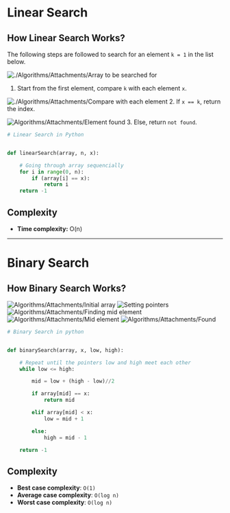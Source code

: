 
# Linear Search

## How Linear Search Works?

The following steps are followed to search for an element `k = 1` in the list below.

![./Algorithms/Attachments/Array to be searched for](linear-search-initial-array.webp)
1. Start from the first element, compare `k` with each element `x`.

![./Algorithms/Attachments/Compare with each element](linear-search-comparisons.webp)
2. If `x == k`, return the index.

![Algorithms/Attachments/Element found](linear-search-found.webp)
3.  Else, return `not found`.

```Python
# Linear Search in Python


def linearSearch(array, n, x):

    # Going through array sequencially
    for i in range(0, n):
        if (array[i] == x):
            return i
    return -1
```

## Complexity
- **Time complexity:** O(n)

---

# Binary Search

## How Binary Search Works?

![Algorithms/Attachments/Initial array](binary-search-initial-array.webp)
![Setting pointers](binary-search-set-pointers.webp)
![Algorithms/Attachments/Finding mid element](binary-search-mid.webp)
![Algorithms/Attachments/Mid element](binary-search-find-mid.webp)
![Algorithms/Attachments/Found](binary-search-mid-again.webp)

```Python
# Binary Search in python


def binarySearch(array, x, low, high):

    # Repeat until the pointers low and high meet each other
    while low <= high:

        mid = low + (high - low)//2

        if array[mid] == x:
            return mid

        elif array[mid] < x:
            low = mid + 1

        else:
            high = mid - 1

    return -1
```

## Complexity
-   **Best case complexity**: `O(1)`
-   **Average case complexity**: `O(log n)`
-   **Worst case complexity**: `O(log n)`
